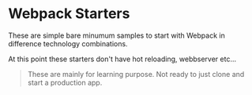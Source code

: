 # Webpack Starters

These are simple bare minumum samples to start with Webpack in difference technology combinations.

At this point these starters don't have hot reloading, webbserver etc...

> These are mainly for learning purpose. Not ready to just clone and start a production app.
